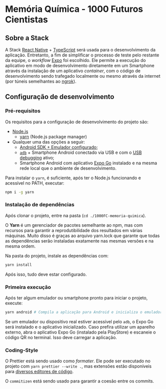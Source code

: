 # Memória Química - 1000 Futuros Cientistas

## Sobre a Stack

A Stack [React Native](https://reactnative.dev/) + [TypeScript](https://www.typescriptlang.org/) será usada para o desenvolvimento da aplicação. Entretanto, a fim de simplificar o processo de teste pelo restante da equipe, o _workflow_ [Expo](https://expo.io/) foi escolhido. Ele permite a execução do aplicativo em modo de desenvolvimento diretamente em um Smartphone através da instalação de um aplicativo _container_, com o código de desenvolvimento sendo trafegado localmente ou mesmo através da internet (por túneis semelhantes ao [ngrok](https://ngrok.com/)).

## Configuração de desenvolvimento

### Pré-requisitos

Os requisitos para a configuração de desenvolvimento do projeto são:

- [Node.js](https://nodejs.org/en/)
  - [yarn](https://yarnpkg.com/getting-started/install) (Node.js package manager)
- Qualquer uma das opções a seguir:
  - [Android SDK + Emulador configurado](https://developer.android.com/studio);
  - [`adb`](https://developer.android.com/studio/command-line/adb) + Smartphone Android conectado via USB e com o [USB debugging](https://developer.android.com/studio/debug/dev-options#debugging) ativo;
  - Smartphone Android com aplicativo [Expo Go](https://play.google.com/store/apps/details?id=host.exp.exponent) instalado e na mesma rede local que o ambiente de desenvolvimento.

Para instalar o `yarn`, é suficiente, após ter o Node.js funcionando e acessível no PATH, executar:

```sh
npm i -g yarn
```

### Instalação de dependências

Após clonar o projeto, entre na pasta (`cd ./1000FC-memoria-quimica`).

O **Yarn** é um gerenciador de pacotes semelhante ao npm, mas com recursos para garantir a reprodutibilidade dos resultados em várias máquinas. Muito disso é graças ao arquivo yarn.lock que garante que todas as dependências serão instaladas exatamente nas mesmas versões e na mesma ordem.

Na pasta do projeto, instale as dependências com:

```sh
yarn install
```

Após isso, tudo deve estar configurado.

### Primeira execução

Após ter algum emulador ou smartphone pronto para iniciar o projeto, execute:

```sh
yarn android # Compila a aplicação para Android e inicializa o emulador, se disponível
```

Se um emulador ou dispositivo real estiver acessível pelo `adb`, o Expo Go será instalado e o aplicativo inicializado. Caso prefira utilizar um aparelho externo, abra o aplicativo Expo Go (instalado pela PlayStore) e escaneie o código QR no terminal. Isso deve carregar a aplicação.

### Coding-Style

O Prettier está sendo usado como _formater_. Ele pode ser executado no projeto com `yarn prettier --write .`, mas extensões estão disponíveis para [diversos editores de código](https://prettier.io/docs/en/editors.html).

O `commitizen` está sendo usado para garantir a coesão entre os commits.
